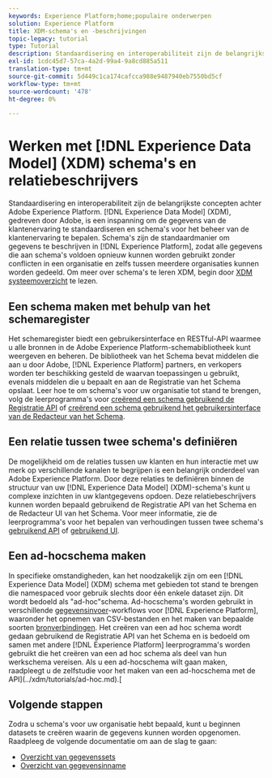 ```yaml
---
keywords: Experience Platform;home;populaire onderwerpen
solution: Experience Platform
title: XDM-schema's en -beschrijvingen
topic-legacy: tutorial
type: Tutorial
description: Standaardisering en interoperabiliteit zijn de belangrijkste concepten achter Adobe Experience Platform. Het Model van Gegevens van de ervaring (XDM), die door Adobe wordt gedreven, is een inspanning om de gegevens van de klantenervaring te standaardiseren en schema's voor het beheer van de klantenervaring te bepalen. De schema's zijn de standaardmanier om gegevens in Experience Platform te beschrijven, toestaand alle gegevens die aan schema's in overeenstemming zijn herbruikbaar zonder conflicten over een organisatie en zelfs om tussen veelvoudige organisaties te kunnen delen.
exl-id: 1cdc45d7-57ca-4a2d-99a4-9a8cd885a511
translation-type: tm+mt
source-git-commit: 5d449c1ca174cafcca988e9487940eb7550bd5cf
workflow-type: tm+mt
source-wordcount: '478'
ht-degree: 0%

---
```


# Werken met [!DNL Experience Data Model] (XDM) schema&#39;s en relatiebeschrijvers

Standaardisering en interoperabiliteit zijn de belangrijkste concepten achter Adobe Experience Platform. [!DNL Experience Data Model] (XDM), gedreven door Adobe, is een inspanning om de gegevens van de klantenervaring te standaardiseren en schema&#39;s voor het beheer van de klantenervaring te bepalen. Schema&#39;s zijn de standaardmanier om gegevens te beschrijven in [!DNL Experience Platform], zodat alle gegevens die aan schema&#39;s voldoen opnieuw kunnen worden gebruikt zonder conflicten in een organisatie en zelfs tussen meerdere organisaties kunnen worden gedeeld. Om meer over schema&#39;s te leren XDM, begin door [XDM systeemoverzicht](../xdm/home.md) te lezen.

## Een schema maken met behulp van het schemaregister

Het schemaregister biedt een gebruikersinterface en RESTful-API waarmee u alle bronnen in de Adobe Experience Platform-schemabibliotheek kunt weergeven en beheren. De bibliotheek van het Schema bevat middelen die aan u door Adobe, [!DNL Experience Platform] partners, en verkopers worden ter beschikking gesteld de waarvan toepassingen u gebruikt, evenals middelen die u bepaalt en aan de Registratie van het Schema opslaat. Leer hoe te om schema&#39;s voor uw organisatie tot stand te brengen, volg de leerprogramma&#39;s voor [creërend een schema gebruikend de Registratie API](../xdm/tutorials/create-schema-api.md) of [creërend een schema gebruikend het gebruikersinterface van de Redacteur van het Schema](../xdm/tutorials/create-schema-ui.md).

## Een relatie tussen twee schema&#39;s definiëren

De mogelijkheid om de relaties tussen uw klanten en hun interactie met uw merk op verschillende kanalen te begrijpen is een belangrijk onderdeel van Adobe Experience Platform. Door deze relaties te definiëren binnen de structuur van uw [!DNL Experience Data Model] (XDM)-schema&#39;s kunt u complexe inzichten in uw klantgegevens opdoen. Deze relatiebeschrijvers kunnen worden bepaald gebruikend de Registratie API van het Schema en de Redacteur UI van het Schema. Voor meer informatie, zie de leerprogramma&#39;s voor het bepalen van verhoudingen tussen twee schema&#39;s [gebruikend API](../xdm/tutorials/relationship-api.md) of [gebruikend UI](../xdm/tutorials/relationship-ui.md).

## Een ad-hocschema maken

In specifieke omstandigheden, kan het noodzakelijk zijn om een [!DNL Experience Data Model] (XDM) schema met gebieden tot stand te brengen die namespaced voor gebruik slechts door één enkele dataset zijn. Dit wordt bedoeld als &quot;ad-hoc&quot;schema. Ad-hocschema&#39;s worden gebruikt in verschillende [gegevensinvoer](../ingestion/home.md)-workflows voor [!DNL Experience Platform], waaronder het opnemen van CSV-bestanden en het maken van bepaalde soorten [bronverbindingen](../sources/home.md). Het creëren van een ad hoc schema wordt gedaan gebruikend de Registratie API van het Schema en is bedoeld om samen met andere [!DNL Experience Platform] leerprogramma&#39;s worden gebruikt die het creëren van een ad hoc schema als deel van hun werkschema vereisen. Als u een ad-hocschema wilt gaan maken, raadpleegt u de zelfstudie voor het maken van een ad-hocschema met de API](../xdm/tutorials/ad-hoc.md).[

## Volgende stappen

Zodra u schema&#39;s voor uw organisatie hebt bepaald, kunt u beginnen datasets te creëren waarin de gegevens kunnen worden opgenomen. Raadpleeg de volgende documentatie om aan de slag te gaan:

* [Overzicht van gegevenssets](../catalog/datasets/overview.md)
* [Overzicht van gegevensinname](../ingestion/home.md)
